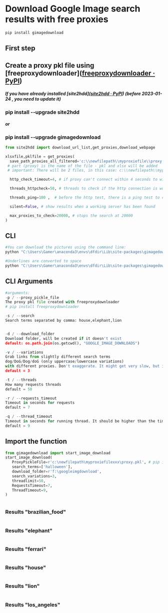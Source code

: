 # Download Google Image search results with free proxies

```python
pip install gimagedownload 
```

## First step

## Create a proxy pkl file using [freeproxydownloader]([freeproxydownloader · PyPI](https://pypi.org/project/freeproxydownloader/))

##### If you have already installed  [site2hdd]([site2hdd · PyPI](https://pypi.org/project/site2hdd/))   (before 2023-01-24  , you need to update it)

### pip install --upgrade site2hdd

##### or

### pip install --upgrade gimagedownload

```python
from site2hdd import download_url_list,get_proxies,download_webpage

xlsxfile,pklfile = get_proxies(
  save_path_proxies_all_filtered='c:\\newfilepath\\myproxiefile\\proxy', #  path doesn't have to exist, it will be created, last 
 # part (proxy) is the name of the file - pkl and xlsx will be added
 # important: There will be 2 files, in this case: c:\\newfilepath\\myproxiefile\\proxy.pkl and c:\\newfilepath\\myproxiefile\\proxy.xlsx

  http_check_timeout=4, # if proxy can't connect within 4 seconds to wikipedia, it is invalid

  threads_httpcheck=50, # threads to check if the http connection is working

  threads_ping=100 ,  # before the http test, there is a ping test to check if the server exists

  silent=False, # show results when a working server has been found

  max_proxies_to_check=20000, # stops the search at 20000
)
```

## CLI

```python
#You can download the pictures using the command line:
python "C:\Users\Gamer\anaconda3\envs\dfdir\Lib\site-packages\gimagedownload\__init__.py" -p c:\newfilepath\myproxiefile\proxy.pkl -s house,elephant,lion -d f:\googleimgdownload -v 3 -t 50 -r 7 -q 9
```

```python
#Underlines are converted to space
python "C:\Users\Gamer\anaconda3\envs\dfdir\Lib\site-packages\gimagedownload\__init__.py" -p c:\newfilepath\myproxiefile\proxy.pkl -s brazilian_food,ferrari,Los_Angeles -d f:\googleimgdownload -v 3 -t 50 -r 7 -q 9
```

## CLI Arguments

```python
#arguments: 
-p / --proxy_pickle_file  
The proxy pkl file created with freeproxydownloader
# pip install freeproxydownloader

-s / --search 
Search terms separated by comma: house,elephant,lion


-d / --download_folder 
Download folder, will be created if it doesn't exist 
default: os.path.join(os.getcwd(), "GOOGLE_IMAGE_DOWNLOADS")

-v / --variations 
Grab links from slightly different search terms
dog/DoG/Dog/doG (only uppercase/lowercase variations) 
with different proxies. Don't exaggerate. It might get very slow, but it helps to get more results. 3 or 4 is a good start 
default = 3

-t / --threads 
How many requests threads
default = 50

-r / --requests_timeout 
Timeout in seconds for requests
default = 7

-q / --thread_timeout 
Timeout in seconds for running thread. It should be higher than the timeout for requests to avoid problems. 
default = 9
```

## Import the function

```python
from gimagedownload import start_image_download
start_image_download(
   ProxyPickleFile=r'c:\newfilepath\myproxiefilexxx\proxy.pkl', # pip install freeproxydownloader
   search_terms=['halloween'],
   download_folder=r'f:\googleimgdownload',
   search_variations=3,
   threadlimit=50,
   RequestsTimeout=7,
   ThreadTimeout=9,
)
```

<img title="" src="https://github.com/hansalemaos/screenshots/raw/main/gimages/dl.png" alt="">

### Results "brazilian_food"

<img title="" src="https://github.com/hansalemaos/screenshots/raw/main/gimages/brazilian_food.png" alt="">

### Results "elephant"

<img title="" src="https://github.com/hansalemaos/screenshots/raw/main/gimages/elephant.png" alt="">

### Results "ferrari"

<img title="" src="https://github.com/hansalemaos/screenshots/raw/main/gimages/ferrari.png" alt="">

### Results "house"

<img title="" src="https://github.com/hansalemaos/screenshots/raw/main/gimages/house.png" alt="">

### Results "lion"

<img title="" src="https://github.com/hansalemaos/screenshots/raw/main/gimages/lion.png" alt="">

### Results "los_angeles"

<img title="" src="https://github.com/hansalemaos/screenshots/raw/main/gimages/los_angeles.png" alt="">
